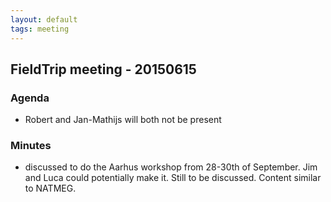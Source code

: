 ```yaml
---
layout: default
tags: meeting
---
```


## FieldTrip meeting - 20150615

### Agenda

*  Robert and Jan-Mathijs will both not be present

### Minutes

*  discussed to do the Aarhus workshop from 28-30th of September. Jim and Luca could potentially make it. Still to be discussed. Content similar to NATMEG.

